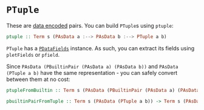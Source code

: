 # `PTuple`

These are [data encoded](./../Concepts/Data%20and%20Scott%20encoding.md#data-encoding) pairs. You can build `PTuple`s using `ptuple`:

```hs
ptuple :: Term s (PAsData a :--> PAsData b :--> PTuple a b)
```

`PTuple` has a [`PDataFields`](./../Typeclasses/PIsDataRepr%20and%20PDataFields.md#all-about-extracting-fields) instance. As such, you can extract its fields using `pletFields` or `pfield`.

Since `PAsData (PBuiltinPair (PAsData a) (PAsData b))` and `PAsData (PTuple a b)` have the same representation - you can safely convert between them at no cost:

```hs
ptupleFromBuiltin :: Term s (PAsData (PBuiltinPair (PAsData a) (PAsData b))) -> Term s (PAsData (PTuple a b))

pbuiltinPairFromTuple :: Term s (PAsData (PTuple a b)) -> Term s (PAsData (PBuiltinPair (PAsData a) (PAsData b)))
```
